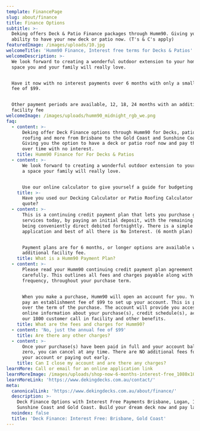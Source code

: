 ```yaml
---
template: FinancePage
slug: about/finance
title: Finance Options
subtitle: >-
  Deking offers Deck & Patio Finance packages through Humm90. Giving you the
  ability to have your new deck or patio now. (T's & C's apply)
featuredImage: /images/uploads/10.jpg
welcomeTitle: 'Humm90 Finance, Interest free terms for Decks & Patios'
welcomeDescription: >-
  We look forward to creating a wonderful outdoor extension to your home and a
  space you and your family will really love.


  Have it now with no interest payments over 6 months with only a small set up
  fee of $99.


  Other payment periods are available, 12, 18, 24 months with an additional
  facility fee
welcomeImage: /images/uploads/humm90_midnight_rgb_we.png
faq:
  - content: >-
      Deking offer Deck Finance options through Humm90 for Decks, patios, patio
      roofing and more from Brisbane to the Gold Coast and Sunshine Coast.
      Giving you the option to have a deck or patio roof now and pay this off
      over time with no interest.
    title: Humm90 Finance for For Decks & Patios
  - content: >-
      We look forward to creating a wonderful outdoor extension to your home and
      a space your family will really love.


      Use our online calculator to give yourself a guide for budgeting purposes.
    title: >-
      Have you used our Decking Calculator or Patio Roofing Calculator to get a
      quote?
  - content: >-
      This is a continuing credit payment plan that lets you purchase goods or
      services today, by paying an initial deposit, with the remaining balance
      being conveniently direct debited fortnightly. There is a simple
      application and best of all there is No Interest. (6 month plan)


      Payment plans are for 6 months, or longer options are available with an
      additional facility fee.
    title: What is a Humm90 Payment Plan?
  - content: >-
      Please read your Humm90 continuing credit payment plan agreement
      carefully. This outlines all fees and charges payable along with their
      frequency, throughout your purchase term.


      When you make a purchase, Humm90 will open an account for you. You will
      pay an establishment fee of $99 to set up your account. This is payable
      over the term of the purchase. The account will provide you access to
      online information about your purchase(s), credit schedule(s), access to
      our 1800 customer call in facility and other benefits.
    title: What are the fees and charges for Humm90?
  - content: 'No, just the annual fee of $99'
    title: Are there any other charges?
  - content: >-
      Once your purchase(s) have been paid in full and your account balance is
      zero, you can cancel at any time. There are NO additional fees for closing
      your account or paying out early.
    title: Can I close my account and are there any charges?
learnMore: Call or email for an online application link
learnMoreImage: /images/uploads/shop-now-6-months-interest-free_1080x1080_dust.png
learnMoreLink: 'https://www.dekingdecks.com.au/contact/'
meta:
  canonicalLink: 'https://www.dekingdecks.com.au/about/finance/'
  description: >-
    Deck Finance Options with Interest Free Payments Brisbane, Logan, Ipswich,
    Sunshine Coast and Gold Coast. Build your dream deck now and pay later.
  noindex: false
  title: 'Deck Finance: Interest Free: Brisbane, Gold Coast'
---
```


